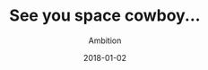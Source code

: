 ---
title: "See you space cowboy..."
subtitle: "Ambition"
customForwardUrl: "https://www.youtube.com/watch?v=gGipGkgy-yY"
displayImg: "https://img.youtube.com/vi/gGipGkgy-yY/0.jpg"
date: "2018-01-02"
newTab: true 
---